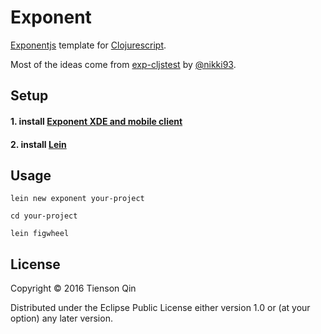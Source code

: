 # Exponent

[Exponentjs](https://getexponent.com/) template for [Clojurescript](http://clojurescript.org/).

Most of the ideas come from [exp-cljstest](https://github.com/exponentjs/exp-cljstest) by [@nikki93](https://github.com/nikki93).

## Setup
#### 1. install [Exponent XDE and mobile client](https://docs.getexponent.com/versions/v10.0.0/introduction/installation.html)
#### 2. install [Lein](http://leiningen.org/#install)

## Usage

```shell
lein new exponent your-project

cd your-project

lein figwheel
```

## License

Copyright © 2016 Tienson Qin

Distributed under the Eclipse Public License either version 1.0 or (at
your option) any later version.
